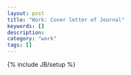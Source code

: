 ```yaml
---
layout: post
title: "Work: Cover letter of Journal"
keywords: []
description: 
category: "work"
tags: []
---
```

{% include JB/setup %}



